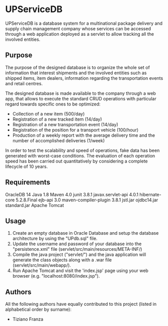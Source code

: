 # UPServiceDB

UPServiceDB is a database system for a multinational package delivery and supply chain management company whose services can be accessed through a web application deployed as a servlet to allow tracking all the involved entities. 

## Purpose

The purpose of the designed database is to organize the whole set of information that interest shipments and the involved entities such as shipped items, item dealers, information regarding the transportation events and retail centres. 

The designed database is made available to the company through a web app, that allows to execute the standard CRUD operations with particular regard towards specific ones to be optimized:
* Collection of a new item (500/day)
* Registration of a new tracked item (14/day)
* Registration of a new transportation event (14/day)
* Registration of the position for a transport vehicle (100/hour)
* Production of a weekly report with the average delivery time and the number of accomplished deliveries (1/week)

In order to test the scalability and speed of operations, fake data has been generated with worst-case conditions. The evaluation of each operation speed has been carried out quantitatively by considering a complete lifecycle of 10 years. 

## Requirements

OracleDB 14
Java 1.8
	Maven 4.0
		junit 3.8.1
		javax.servlet-api 4.0.1
		hibernate-core 5.2.8.Final
		ejb-api 3.0
		maven-compiler-plugin 3.8.1
	jstl.jar 
	ojdbc14.jar 
	standard.jar 
Apache Tomcat

## Usage 

1. Create an empty database in Oracle Database and setup the database architecture by using the "UPdb.sql" file. 
2. Update the username and password of your database into the "persistence.xml" file (servlet/src/main/resources/META-INF/)
3. Compile the java project ("servlet/") and the java application will generate the class objects along with a .war file (servlet/src/main/webapp/). 
4. Run Apache Tomcat and visit the 'index.jsp' page using your web browser (e.g. "localhost:8080/index.jsp").

## Authors

All the following authors have equally contributed to this project (listed in alphabetical order by surname):
* Tiziano Franza


